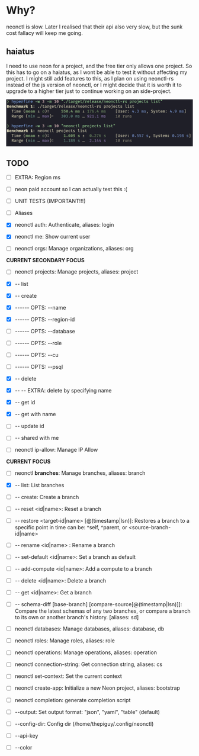 # Why?


neonctl is slow. Later I realised that their api also very slow, but the sunk cost fallacy will keep me going.

## haiatus

I need to use neon for a project, and the free tier only allows one project. So
this has to go on a haiatus, as I wont be able to test it without affecting my
project. I might still add features to this, as I plan on using neonctl-rs instead
of the js version of neonctl, or I might decide that it is worth it to upgrade
to a higher tier just to continue working on an side-project.

![](./assets/hyperfine.png)

## TODO

- [ ] EXTRA: Region ms

- [ ] neon paid account so I can actually test this :(

- [ ] UNIT TESTS (IMPORTANT!!!)

- [ ] Aliases

- [x] neonctl auth: Authenticate, aliases: login

- [x] neonctl me: Show current user

- [ ] neonctl orgs: Manage organizations, aliases: org

**CURRENT SECONDARY FOCUS**
- [ ] neonctl projects: Manage projects, aliases: project
- [x] -- list
- [x] -- create
- [x] ------ OPTS: --name
- [x] ------ OPTS: --region-id
- [ ] ------ OPTS: --database
- [ ] ------ OPTS: --role
- [ ] ------ OPTS: --cu
- [ ] ------ OPTS: --psql
- [x] -- delete
- [x] -- -- EXTRA: delete by specifying name
- [x] -- get id
- [x] -- get with name
- [ ] -- update id
- [ ] -- shared with me

- [ ] neonctl ip-allow: Manage IP Allow

**CURRENT FOCUS**
- [ ] neonctl **branches**: Manage branches, aliases: branch
- [x] -- list: List branches
- [ ] -- create: Create a branch
- [ ] -- reset <id|name>: Reset a branch
- [ ] -- restore <target-id|name> <source>[@(timestamp|lsn)]: Restores a branch to a specific point in time <source> can be: ^self, ^parent, or <source-branch-id|name>
- [ ] -- rename <id|name> <new-name>: Rename a branch
- [ ] -- set-default <id|name>: Set a branch as default
- [ ] -- add-compute <id|name>: Add a compute to a branch
- [ ] -- delete <id|name>: Delete a branch
- [ ] -- get <id|name>: Get a branch
- [ ] -- schema-diff [base-branch] [compare-source[@(timestamp|lsn)]]: Compare the latest schemas of any two branches, or compare a branch to its own or another branch's history. [aliases: sd]

- [ ] neonctl databases: Manage databases, aliases: database, db

- [ ] neonctl roles: Manage roles, aliases: role

- [ ] neonctl operations: Manage operations, aliases: operation

- [ ] neonctl connection-string: Get connection string, aliases: cs

- [ ] neonctl set-context: Set the current context

- [ ] neonctl create-app: Initialize a new Neon project, aliases: bootstrap

- [ ] neonctl completion: generate completion script

- [ ] --output: Set output format: "json", "yaml", "table" (default)
- [ ] --config-dir: Config dir (/home/thepiguy/.config/neonctl)
- [ ] --api-key
- [ ] --color
